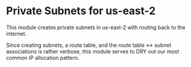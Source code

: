 # Private Subnets for us-east-2
This module creates private subnets in us-east-2 with routing back to the internet.

Since creating subnets, a route table, and the route table <-> subnet associations is rather verbose, this module serves to DRY out our most common IP allocation pattern.


